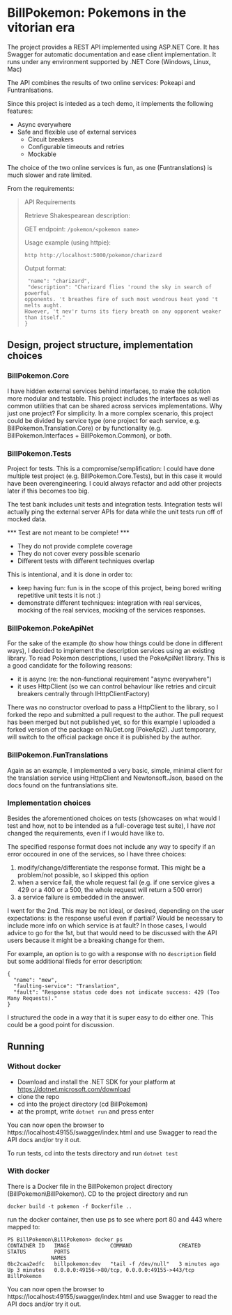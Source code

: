 # BillPokemon: Pokemons in the vitorian era

The project provides a REST API implemented using ASP.NET Core.
It has Swagger for automatic documentation and ease client implementation.
It runs under any environment supported by .NET Core (Windows, Linux, Mac)

The API combines the results of two online services: Pokeapi and Funtranlsations.

Since this project is inteded as a tech demo, it implements the following features:

- Async everywhere
- Safe and flexible use of external services 
    - Circuit breakers
    - Configurable timeouts and retries
    - Mockable

The choice of the two online services is fun, as one (Funtranslations) is much slower and rate limited.

From the requirements:
>
>API Requirements 
> 
>Retrieve Shakespearean description: 
> 
>GET ​endpoint: ​```/pokemon/<pokemon name>``` 
> 
>Usage example (using httpie): 
> 
>```http http://localhost:5000/pokemon/charizard```
> 
>Output format: 
>```{ 
>  "name": "charizard", 
>  "description": "Charizard flies 'round the sky in search of powerful 
>opponents. 't breathes fire of such most wondrous heat yond 't melts aught. 
>However, 't nev'r turns its fiery breath on any opponent weaker than itself." 
>}
>```


## Design, project structure, implementation choices


### BillPokemon.Core
I have hidden external services behind interfaces, to make the solution more modular and testable.
This project includes the interfaces as well as common utilities that can be shared across services implementations.
Why just one project? For simplicity. In a more complex scenario, this project could be divided by service type (one project for each service, e.g. BillPokemon.Translation.Core) or by functionality (e.g. BillPokemon.Interfaces + BillPokemon.Common), or both.

### BillPokemon.Tests
Project for tests. This is a compromise/semplification: I could have done multiple test project (e.g. BillPokemon.Core.Tests), but in this case it would have been overengineering. I could always refactor and add other projects later if this becomes too big.

The test bank includes unit tests and integration tests. Integration tests will actually ping the external server APIs for data while the unit tests run off of mocked data.

*** Test are not meant to be complete! ***
- They do not provide complete coverage
- They do not cover every possible scenario
- Different tests with different techniques overlap
 
 This is intentional, and it is done in order to:
 - keep having fun: fun is in the scope of this project, being bored writing repetitive unit tests it is not :)
 - demonstrate different techniques: integration with real services, mocking of the real services, mocking of the services responses.



### BillPokemon.PokeApiNet

For the sake of the example (to show how things could be done in different ways), I decided to implement the description services using an existing library. To read Pokemon descriptions, I used the PokeApiNet library.
This is a good candidate for the following reasons:
- it is async (re: the non-functional requirement "async everywhere")
- it uses HttpClient (so we can control behaviour like retries and circuit breakers centrally through IHttpClientFactory)

There was no constructor overload to pass a HttpClient to the library, so I forked the repo and submitted a pull request to the author. The pull request has been merged but not published yet, so for this example I uploaded a forked version of the package on NuGet.org (PokeApi2). Just temporary, will switch to the official package once it is published by the author.

### BillPokemon.FunTranslations

Again as an example, I implemented a very basic, simple, minimal client for the translation service using HttpClient and Newtonsoft.Json, based on the docs found on the funtranslations site.

### Implementation choices

Besides the aforementioned choices on tests (showcases on what would I test and how, not to be intended as a full-coverage test suite), I have *not* changed the requirements, even if I would have like to.

The specified response format does not include any way to specify if an error occoured in one of the services, so I have three choices:
1. modify/change/differentiate the response format. This might be a problem/not possible, so I skipped this option
2. when a service fail, the whole request fail (e.g. if one service gives a 429 or a 400 or a 500, the whole request will return a 500 error)
3. a service failure is embedded in the answer.

I went for the 2nd. This may be not ideal, or desired, depending on the user expectations: is the response useful even if partial? Would be necessary to include more info on which service is at fault? In those cases, I would  advice to go for the 1st, but that would need to be discussed with the API users because it might be a breaking change for them.

For example, an option is to go with a response with no `description` field but some additional fileds for error description:

```
{
  "name": "mew",
  "faulting-service": "Translation",
  "fault": "Response status code does not indicate success: 429 (Too Many Requests)."
}
```
I structured the code in a way that it is super easy to do either one. This could be a good point for discussion.

## Running

### Without docker

- Download and install the .NET SDK for your platform at https://dotnet.microsoft.com/download
- clone the repo
- cd into the project directory (cd BillPokemon)
- at the prompt, write `dotnet run` and press enter

You can now open the browser to https://localhost:49155/swagger/index.html and use Swagger to read the API docs and/or try it out.

To run tests, cd into the tests directory and run `dotnet test`

### With docker

There is a Docker file in the BillPokemon project directory (BillPokemon\BillPokemon). CD to the project directory and run 

```
docker build -t pokemon -f Dockerfile ..
```

run the docker container, then use ps to see where port 80 and 443 where mapped to:

```
PS BillPokemon\BillPokemon> docker ps
CONTAINER ID   IMAGE             COMMAND               CREATED         STATUS         PORTS
              NAMES
0bc2caa2edfc   billpokemon:dev   "tail -f /dev/null"   3 minutes ago   Up 3 minutes   0.0.0.0:49156->80/tcp, 0.0.0.0:49155->443/tcp   BillPokemon
```

You can now open the browser to https://localhost:49155/swagger/index.html and use Swagger to read the API docs and/or try it out.